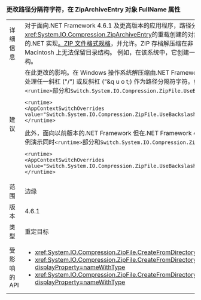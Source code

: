 ### <a name="change-in-path-separator-character-in-fullname-property-of-ziparchiveentry-objects"></a>更改路径分隔符字符，在 ZipArchiveEntry 对象 FullName 属性

|   |   |
|---|---|
|详细信息|对于面向.NET Framework 4.6.1 及更高版本的应用程序，路径分隔符字符已从反斜杠 (&quot;&quot;) 为正斜杠 (&quot;/&quot;) 中<xref:System.IO.Compression.ZipArchiveEntry.FullName>属性<xref:System.IO.Compression.ZipArchiveEntry>的重载创建的对象<xref:System.IO.Compression.ZipFile.CreateFromDirectory%2A>方法。 更改为带来了到与 4.4.17.1 一部分的符合性的.NET 实现[。ZIP 文件格式规格](https://pkware.cachefly.net/webdocs/casestudies/APPNOTE.TXT)，并允许。ZIP 存档解压缩在非 Windows 系统上。解压缩 zip 文件由应用创建的针对以前版本的.NET framework 在非 Windows 操作系统，例如 Macintosh 上无法保留目录结构。 例如，在该系统中，它创建一组文件，其文件名连接的目录路径，以及任何反斜杠 (&quot;&quot;) 字符，以及的文件名。 因此，不会保留解压缩的文件的目录结构。|
|建议|在此更改的影响。在 Windows 操作系统解压缩由.NET Framework 中的 Api 的 ZIP 文件<xref:System.IO?displayProperty=nameWithType>命名空间应是最小，因为这些 Api 可以无缝地处理任一斜杠 (&quot;/&quot;) 或反斜杠 (&quot;\&q u o t;) 作为路径分隔符字符。如果此更改是不可取的则可以通过添加配置设置为选择退出[\<运行时 >](~/docs/framework/configure-apps/file-schema/runtime/runtime-element.md)的应用程序配置文件的部分。 下面的示例演示`<runtime>`部分和`Switch.System.IO.Compression.ZipFile.UseBackslash`选择退出交换机：<pre><code class="language-xml">&lt;runtime&gt;&#13;&#10;&lt;AppContextSwitchOverrides value=&quot;Switch.System.IO.Compression.ZipFile.UseBackslash=true&quot; /&gt;&#13;&#10;&lt;/runtime&gt;&#13;&#10;</code></pre>此外，面向以前版本的.NET Framework 但在.NET Framework 4.6.1 及更高版本上运行的应用可以选择加入此行为通过将添加到某一配置设置[\<运行时 >](~/docs/framework/configure-apps/file-schema/runtime/runtime-element.md)应用程序配置文件节。 下面的示例演示同时`<runtime>`部分和`Switch.System.IO.Compression.ZipFile.UseBackslash`参加交换机。<pre><code class="language-xml">&lt;runtime&gt;&#13;&#10;&lt;AppContextSwitchOverrides value=&quot;Switch.System.IO.Compression.ZipFile.UseBackslash=false&quot; /&gt;&#13;&#10;&lt;/runtime&gt;&#13;&#10;</code></pre>|
|范围|边缘|
|版本|4.6.1|
|类型|重定目标|
|受影响的 API|<ul><li><xref:System.IO.Compression.ZipFile.CreateFromDirectory(System.String,System.String)?displayProperty=nameWithType></li><li><xref:System.IO.Compression.ZipFile.CreateFromDirectory(System.String,System.String,System.IO.Compression.CompressionLevel,System.Boolean)?displayProperty=nameWithType></li><li><xref:System.IO.Compression.ZipFile.CreateFromDirectory(System.String,System.String,System.IO.Compression.CompressionLevel,System.Boolean,System.Text.Encoding)?displayProperty=nameWithType></li></ul>|

